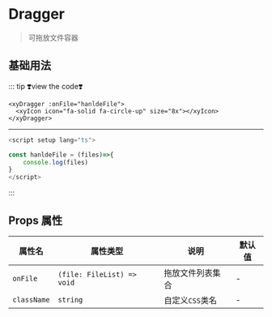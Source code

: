 # Dragger

> 可拖放文件容器

## 基础用法

<script setup lang="ts">

const hanldeFile = (files)=>{
    console.log(files)
}
</script>

<xyDragger :onFile="hanldeFile">
  <xyIcon icon="fa-solid fa-circle-up" size="8x"></xyIcon>
</xyDragger>

::: tip ❣️view the code❣️

```vue
<xyDragger :onFile="hanldeFile">
  <xyIcon icon="fa-solid fa-circle-up" size="8x"></xyIcon>
</xyDragger>
```

---

```ts
<script setup lang="ts">

const hanldeFile = (files)=>{
    console.log(files)
}
</script>
```

:::

## Props 属性

| 属性名      | 属性类型                   | 说明             | 默认值 |
| ----------- | -------------------------- | ---------------- | ------ |
| `onFile`    | `(file: FileList) => void` | 拖放文件列表集合 | -      |
| `className` | `string`                   | 自定义`CSS`类名  | -      |
